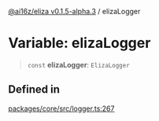 [@ai16z/eliza v0.1.5-alpha.3](../index.md) / elizaLogger

# Variable: elizaLogger

> `const` **elizaLogger**: `ElizaLogger`

## Defined in

[packages/core/src/logger.ts:267](https://github.com/skundu42/Eliza-social-test-agent/blob/main/packages/core/src/logger.ts#L267)
